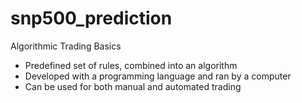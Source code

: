 # snp500_prediction

Algorithmic Trading Basics

- Predefined set of rules, combined into an algorithm
- Developed with a programming language and ran by a computer
- Can be used for both manual and automated trading
